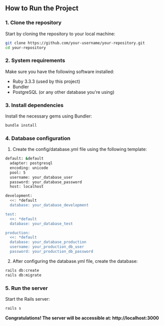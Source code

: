 ## How to Run the Project

### 1. **Clone the repository**

Start by cloning the repository to your local machine:

```bash
git clone https://github.com/your-username/your-repository.git
cd your-repository
```

### 2. **System requirements**

Make sure you have the following software installed:

- Ruby 3.3.3 (used by this project)
- Bundler
- PostgreSQL (or any other database you're using)

### 3. **Install dependencies**

Install the necessary gems using Bundler:
```bash
bundle install
```

### 4. **Database configuration**

1. Create the config/database.yml file using the following template:
```bash
default: &default
  adapter: postgresql
  encoding: unicode
  pool: 5
  username: your_database_user
  password: your_database_password
  host: localhost

development:
  <<: *default
  database: your_database_development

test:
  <<: *default
  database: your_database_test

production:
  <<: *default
  database: your_database_production
  username: your_production_db_user
  password: your_production_db_password
```

2. After configuring the database.yml file, create the database:

```bash
rails db:create
rails db:migrate
```

### 5. **Run the server**

Start the Rails server:
```bash
rails s
```

**Congratulations! The server will be accessible at: http://localhost:3000**